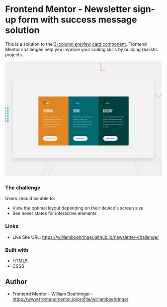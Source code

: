 # Frontend Mentor - Newsletter sign-up form with success message solution

This is a solution to the [3-column preview card component]([https://www.frontendmentor.io/challenges/newsletter-signup-form-with-success-message-3FC1AZbNrv](https://www.frontendmentor.io/challenges/3column-preview-card-component-pH92eAR2-)). Frontend Mentor challenges help you improve your coding skills by building realistic projects.

![Design preview for the 3-column preview card component coding challenge](./design/desktop-preview.jpg)
### The challenge

Users should be able to:

- View the optimal layout depending on their device's screen size
- See hover states for interactive elements

### Links

- Live Site URL: https://williamboehringer.github.io/newsletter-challenge/

### Built with

- HTML5
- CSS3

## Author

- Frontend Mentor - William Boehringer - https://www.frontendmentor.io/profile/williamboehringer
